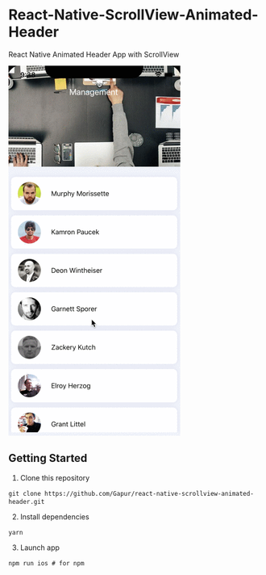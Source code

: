 # React-Native-ScrollView-Animated-Header

React Native Animated Header App with ScrollView

![react-native-scrollview-animated-header](/assets/react-native-example.gif)

## Getting Started

1. Clone this repository
```
git clone https://github.com/Gapur/react-native-scrollview-animated-header.git
```
2. Install dependencies
```
yarn
```
3. Launch app
```
npm run ios # for npm
```
